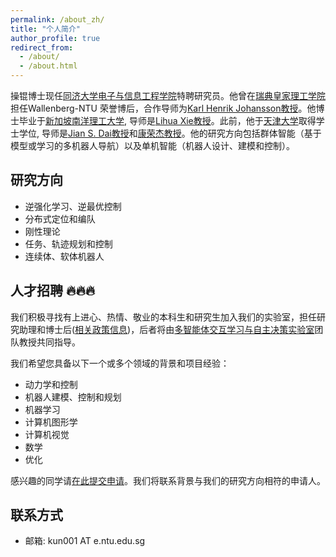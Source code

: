 ```yaml
---
permalink: /about_zh/
title: "个人简介"
author_profile: true
redirect_from: 
  - /about/
  - /about.html
---
```

操锟博士现任[同济大学](https://www.tongji.edu.cn)[电子与信息工程学院](https://see-en.tongji.edu.cn/)特聘研究员。他曾在[瑞典皇家理工学院](https://www.kth.se/)担任Wallenberg-NTU 荣誉博后，合作导师为[Karl Henrik Johansson教授](https://people.kth.se/~kallej/index.html)。他博士毕业于[新加坡南洋理工大学](https://www.ntu.edu.sg/), 导师是[Lihua Xie教授](https://personal.ntu.edu.sg/elhxie/)。此前，他于[天津大学](https://www.tju.edu.cn/)取得学士学位, 导师是[Jian S. Dai教授](https://nms.kcl.ac.uk/jian.dai/)和[康荣杰教授](https://faculty.tju.edu.cn/RongjieKang/en/index.htm)。他的研究方向包括群体智能（基于模型或学习的多机器人导航）以及单机智能（机器人设计、建模和控制）。


## 研究方向
* 逆强化学习、逆最优控制
* 分布式定位和编队
* 刚性理论
* 任务、轨迹规划和控制
* 连续体、软体机器人


## 人才招聘 🔥🔥🔥
我们积极寻找有上进心、热情、敬业的本科生和研究生加入我们的实验室，担任研究助理和博士后([相关政策信息](https://hr.tongji.edu.cn/zczd/bshglbgs.htm))，后者将由[多智能体交互学习与自主决策实验室](https://ai-lab.tongji.edu.cn/25079/list.htm)团队教授共同指导。

我们希望您具备以下一个或多个领域的背景和项目经验：
* 动力学和控制
* 机器人建模、控制和规划
* 机器学习
* 计算机图形学
* 计算机视觉
* 数学
* 优化

感兴趣的同学请[在此提交申请](https://wj.qq.com/s2/14930986/fa6c/)。我们将联系背景与我们的研究方向相符的申请人。

## 联系方式
* 邮箱: kun001 AT e.ntu.edu.sg

